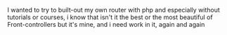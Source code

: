 I wanted to try to built-out my own router with php and especially without tutorials or courses, 
i know that isn't it the best or the most beautiful of Front-controllers but it's mine, and i need work in it, again and again
